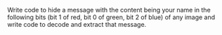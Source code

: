 Write code to hide a message with the content being your name in the following bits (bit 1 of red, bit 0 of green, bit 2 of blue) of any image and write code to decode and extract that message.
